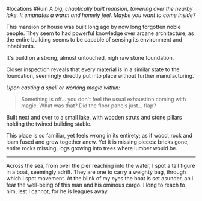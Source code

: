 #locations #Ruin 
*A big, chaotically built mansion, towering over the nearby lake.*
*It emanates a warm and homely feel. Maybe you want to come inside?*

This mansion or house was built long ago by now long forgotten noble people.
They seem to had powerful knowledge over arcane architecture, as the entire building seems to be capable of sensing its environment and inhabitants.

It's build on a strong, almost untouched, nigh raw stone foundation.

Closer inspection reveals that every material is in a similar state to the foundation, seemingly directly put into place without further manufacturing.

*Upon casting a spell or working magic within:*
> Something is off... you don't feel the usual exhaustion coming with magic.
> What was that?
> Did the floor panels just... flap?


Built next and over to a small lake, with wooden struts and stone pillars holding the twined building stable. 

This place is so familiar, yet feels wrong in its entirety; as if wood, rock and loam fused and grew together anew. Yet it is missing pieces: bricks gone, entire rocks missing, logs growing into trees where lumber would be. 
***
Across the sea, from over the pier reaching into the water, I spot a tall figure in a boat, seemingly adrift. They are one to carry a weighty bag, through which i spot movement. At the blink of my eyes the boat is set asunder, an i fear the well-being of this man and his ominous cargo. I long to reach to him, lest I cannot, for he is leagues away. 

